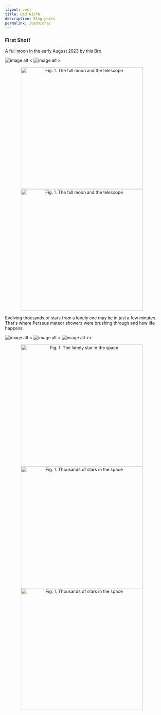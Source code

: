 ```yaml
---
layout: post
title: Bad Niche
description: Blog posts
permalink: /badniche/
---
```

<h3>First Shot!</h3>
A full moon in the early August 2023 by this Bro. 

![image alt <](/assets/images/first-full-moon.jpg)
![image alt >](/assets/images/my-telescope.jpg)

<p align= "center">
 <img src="/assets/images/first-full-moon.jpg" width="400" alt="Fig. 1. The full moon and the telescope" class="figure-image-post"><br> 
 <img src="/assets/images/my-telescope.jpg" width="400" alt="Fig. 1. The full moon and the telescope" class="figure-image-post"><br>  
</p>
Evolving thousands of stars from a lonely one may be in just a few minutes. That's where Perseus meteor showers were brushing through and how life happens.

![image alt <](/assets/images/lonely_star.jpg)
![image alt >](/assets/images/thousands_of_stars.jpg)
![image alt ><](/assets/images/star_moving.PNG)

<p align= "center">
 <img src="/assets/images/lonely_star.jpg" width="400" alt="Fig. 1. The lonely star in the space" class="figure-image-post"><br> 
 <img src="/assets/images/thousands_of_stars.jpg" width="400" alt="Fig. 1. Thousands of stars in the space" class="figure-image-post"><br> 
 <img src="/assets/images/star_moving.PNG" width="400" alt="Fig. 1. Thousands of stars in the space" class="figure-image-post"><br>
</p>



